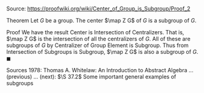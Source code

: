 # 

Source: https://proofwiki.org/wiki/Center_of_Group_is_Subgroup/Proof_2

Theorem
Let $G$ be a group.
The center $\map Z G$ of $G$ is a subgroup of $G$.


Proof
We have the result Center is Intersection of Centralizers.
That is, $\map Z G$ is the intersection of all the centralizers of $G$.
All of these are subgroups of $G$ by Centralizer of Group Element is Subgroup.
Thus from Intersection of Subgroups is Subgroup, $\map Z G$ is also a subgroup of $G$.
$\blacksquare$


Sources
1978: Thomas A. Whitelaw: An Introduction to Abstract Algebra ... (previous) ... (next): $\S 37.2$ Some important general examples of subgroups




